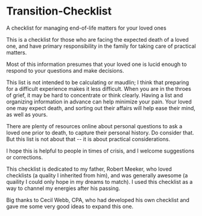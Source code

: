 # Transition-Checklist
A checklist for managing end-of-life matters for your loved ones

This is a checklist for those who are facing the expected death of a loved one, and have primary responsibility in the family for taking care of practical matters.  

Most of this information presumes that your loved one is lucid enough to respond to your questions and make decisions.

This list is not intended to be calculating or maudlin; I think that preparing for a difficult experience makes it less difficult. When you are in the throes of grief, it may be hard to concentrate or think clearly. Having a list and organizing information in advance can help minimize your pain. Your loved one may expect death, and sorting out their affairs will help ease their mind, as well as yours. 

There are plenty of resources online about personal questions to ask a loved one prior to death, to capture their personal history. Do consider that. But this list is not about that -- it is about practical considerations.

I hope this is helpful to people in times of crisis, and I welcome suggestions or corrections.

This checklist is dedicated to my father, Robert Meeker, who loved checklists (a quality I inherited from him), and was generally awesome (a quaility I could only hope in my dreams to match). I used this checklist as a way to channel my energies after his passing.

Big thanks to Cecil Webb, CPA, who had developed his own checklist and gave me some very good ideas to expand this one.
